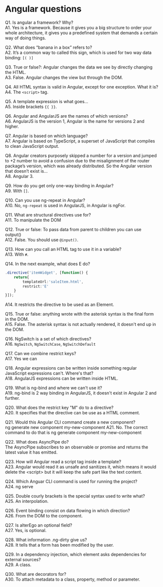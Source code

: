 # Angular questions

Q1. Is angular a framework? Why? <br>
A1. Yes is a framework. Because it gives you a big structure to order your whole architecture, it gives you a predefined system that demands a certain way of doing things.

Q2. What does “banana in a box” refers to? <br>
A2. It’s a common way to called this sign, which is used for two way data binding: `[( )]`

Q3. True or false?: Angular changes the data we see by directly changing the HTML.<br>
A3. False. Angular changes the view but through the DOM.

Q4. All HTML syntax is valid in Angular, except for one exception. What it is? <br>
A4. The `<script>` tag.

Q5. A template expression is what goes…<br>
A5. Inside brackets `{{ }}`.

Q6. Angular and AngularJS are the names of which versions?<br>
A6. AngularJS is the version 1, Angular is the name for versions 2 and higher.

Q7. Angular is based on which language?<br>
A7. Angular is based on TypeScript, a superset of JavaScript that compiles to clean JavaScript output.

Q8. Angular creators purposely skipped a number for a version and jumped to +2 number to avoid a confusion due to the misalignment of the router package’s version, which was already distributed. So the Angular version that doesn’t exist is...<br>
A8. Angular 3.

Q9. How do you get only one-way binding in Angular?<br>
A9. With `[]`.

Q10. Can you use ng-repeat in Angular?<br>
A10. No, `ng-repeat` is used in AngularJS, in Angular is ngFor.

Q11. What are structural directives use for?<br>
A11. To manipulate the DOM

Q12. True or false: To pass data from parent to children you can use output()<br>
A12. False. You should use `@input()`.

Q13. How can you call an HTML tag to use it in a variable?<br>
A13. With `#`.

Q14. In the next example, what does E do?<br>

```Typescript
.directive('itemWidget', [function() {
	return{
		templateUrl:'saleItem.html',
		restrict:'E'
	}
}]);
```

A14. It restricts the directive to be used as an Element.

Q15. True or false: anything wrote with the asterisk syntax is the final form in the DOM.<br>
A15. False. The asterisk syntax is not actually rendered, it doesn't end up in the DOM.

Q16. NgSwitch is a set of which directives?<br>
A16. `NgSwitch`, `NgSwitchCase`, `NgSwitchDefault`

Q17. Can we combine restrict keys?<br>
A17. Yes we can

Q18. Angular expressions can be written inside something regular JavaScript expressions can't. Where's that?<br>
A18. AngularJS expressions can be written inside HTML.

Q19. What is ng-bind and where we can't use it?<br>
A19. ng-bind is 2 way binding in AngularJS, it doesn't exist in Angular 2 and further.

Q20. What does the restrict key "M" do to a directive?<br>
A20. It specifies that the directive can be use as a HTML comment.

Q21. Would this Angular CLI command create a new component?<br>
ng generate new component my-new-component
A21. No. The correct command to do that is ng generate component my-new-component

Q22. What does AsyncPipe do?<br>
The AsyncPipe subscribes to an observable or promise and returns the latest value it has emitted.

Q23. How will Angular read a script tag inside a template?<br>
A23. Angular would read it as unsafe and sanitizes it, which means it would delete the &lt;script> but it will keep the safe part like the text content.

Q24. Which Anguar CLI command is used for running the project?<br>
A24. ng serve

Q25. Double courly brackets is the special syntax used to write what?<br>
A25. An interpolation.

Q26. Event binding consist on data flowing in which direction?<br>
A26. From the DOM to the component.

Q27. Is alterEgo an optional field?<br>
A27. Yes, is optional.

Q28. What information .ng-dirty give us?<br>
A28. It tells that a form has been modified by the user.

Q29. In a dependency injection, which element asks dependencies for external sources?<br>
A29. A class.

Q30. What are decorators for?<br>
A30. To attach metadata to a class, property, method or parameter.
